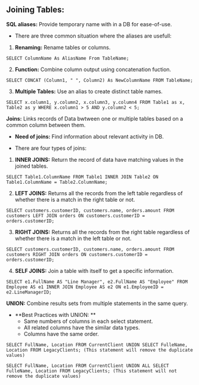 ## Joining Tables:

**SQL aliases:** Provide temporary name with in a DB for ease-of-use.

* There are three common situation where the aliases are usefull:
1. **Renaming:** Rename tables or columns.

```
SELECT ColumnName As AliasName From TableName;
```

2. **Function:** Combine column output using concatenation fuction.
```
SELECT CONCAT (Column1, " ", Column2) As NewColumnName FROM TableName;
```

3. **Multiple Tables:** Use an alias to create distinct table names.
```
SELECT x.column1, y.column2, x.column3, y.column4 FROM Table1 as x, Table2 as y WHERE x.column1 > 5 AND y.column2 < 5;
```

**Joins:** Links records of Data bwtween one or multiple tables based on a common column between them.

* **Need of joins:** Find information about relevant activity in DB.

* There are four types of joins:

1. **INNER JOINS:** Return the record of data have matching values in the joined tables.
```
SELECT Table1.ColumnName FROM Table1 INNER JOIN Table2 ON Table1.ColumnName = Table2.ColumnName;
```

2. **LEFT JOINS:**  Returns all the records from the left table regardless of whether there is a match in the right table or not.
```
SELECT customers.customerID, customers.name, orders.amount FROM customers LEFT JOIN orders ON customers.customerID = orders.customerID;
```

3. **RIGHT JOINS:** Returns all the records from the right table regardless of whether there is a match in the left table or not.
```
SELECT customers.customerID, customers.name, orders.amount FROM customers RIGHT JOIN orders ON customers.customerID = orders.customerID;
```

4. **SELF JOINS:**  Join a table with itself to get a specific information.
```
SELECT e1.FullName AS "Line Manager", e2.FullName AS "Employee" FROM Employee AS e1 INNER JOIN Employee AS e2 ON e1.EmployeeID = e2.LineManagerID;
```

**UNION:** Combine results sets from multiple statements in the same query.

* **Best Practices with UNION: **
  - Same numbers of columns in each select statement.
  - All related columns have the similar data types.
  - Columns have the same order.

```
SELECT FullName, Location FROM CurrentClient UNION SELECT FulleName, Location FROM LegacyClients; (This statement will remove the duplicate values)
```
```
SELECT FullName, Location FROM CurrentClient UNION ALL SELECT FulleName, Location FROM LegacyClients; (This statement will not remove the duplicate values)
```

